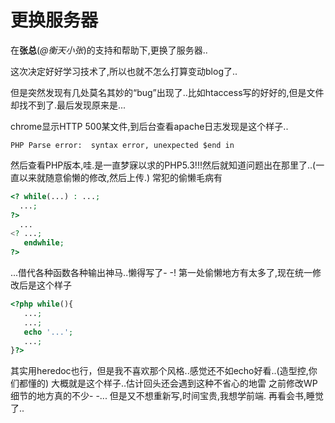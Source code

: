 # 更换服务器

在**张总**(_@衡天小张_)的支持和帮助下,更换了服务器..

这次决定好好学习技术了,所以也就不怎么打算变动blog了..

但是突然发现有几处莫名其妙的“bug”出现了..比如htaccess写的好好的,但是文件却找不到了.最后发现原来是...

<!-- more -->

chrome显示HTTP 500某文件,到后台查看apache日志发现是这个样子..

```
PHP Parse error:  syntax error, unexpected $end in
```

然后查看PHP版本,哇.是一直梦寐以求的PHP5.3!!!然后就知道问题出在那里了..(一直以来就随意偷懒的修改,然后上传.)
常犯的偷懒毛病有

```php
<? while(...) : ...;
  ...;
?>
  ...
<? ...;
   endwhile;
?>
```

...借代各种函数各种输出神马..懒得写了- -!
第一处偷懒地方有太多了,现在统一修改后是这个样子


```php
<?php while(){
   ...;
   ...;
   echo '...';
   ...;
}?>
```

其实用heredoc也行，但是我不喜欢那个风格..感觉还不如echo好看..(造型控,你们都懂的)
大概就是这个样子..估计回头还会遇到这种不省心的地雷
之前修改WP细节的地方真的不少- -...
但是又不想重新写,时间宝贵,我想学前端.
再看会书,睡觉了..


